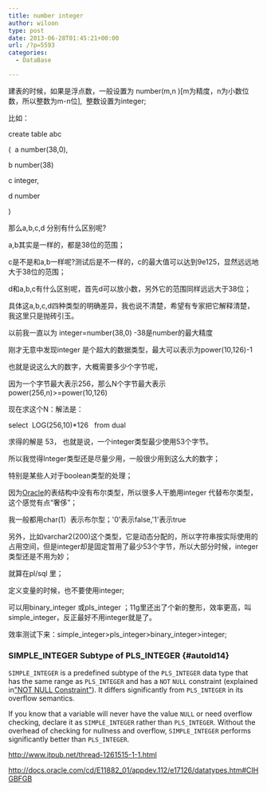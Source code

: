 ```yaml
---
title: number integer
author: wiloon
type: post
date: 2013-06-28T01:45:21+00:00
url: /?p=5593
categories:
  - DataBase

---
```


建表的时候，如果是浮点数，一般设置为 number(m,n )[m为精度，n为小数位数，所以整数为m-n位],  整数设置为integer;

比如：

create table abc
  
(  a number(38,0),
  
b number(38)
  
c integer,
  
d number
  
)

那么a,b,c,d 分别有什么区别呢?
  
a,b其实是一样的，都是38位的范围；
  
c是不是和a,b一样呢?测试后是不一样的，c的最大值可以达到9e125，显然远远地大于38位的范围；
  
d和a,b,c有什么区别呢，首先d可以放小数，另外它的范围同样远远大于38位；

具体这a,b,c,d四种类型的明确差异，我也说不清楚，希望有专家把它解释清楚，我这里只是抛砖引玉。

以前我一直以为 integer=number(38,0) -38是number的最大精度

刚才无意中发现integer 是个超大的数据类型，最大可以表示为power(10,126)-1
  
也就是说这么大的数字，大概需要多少个字节呢，

因为一个字节最大表示256，那么N个字节最大表示power(256,n)>=power(10,126)

现在求这个N：解法是：
  
select  LOG(256,10)*126   from dual
  
求得的解是 53， 也就是说，一个integer类型最少使用53个字节。

所以我觉得Integer类型还是尽量少用，一般很少用到这么大的数字；

特别是某些人对于boolean类型的处理；

因为<a href="http://www.itpub.net/pubtree/?node=1" target="_blank">Oracle</a>的表结构中没有布尔类型，所以很多人干脆用integer 代替布尔类型，这个感觉有点“奢侈”；

我一般都用char(1）表示布尔型；'0'表示false,'1'表示true

另外，比如varchar2(200)这个类型，它是动态分配的，所以字符串按实际使用的占用空间，但是integer却是固定暂用了最少53个字节，所以大部分时候，integer 类型还是不用为妙；

就算在pl/sql 里；
  
定义变量的时候，也不要使用integer;
  
可以用binary\_integer 或pls\_integer ；11g里还出了个新的整形，效率更高，叫simple_integer，反正最好不用integer就是了。

效率测试下来：simple\_integer>pls\_integer>binary_integer>integer;


### SIMPLE\_INTEGER Subtype of PLS\_INTEGER {#autoId14}

<a id="sthref278" name="sthref278"></a>`SIMPLE_INTEGER` is a predefined subtype of the `PLS_INTEGER` data type that has the same range as `PLS_INTEGER` and has a `NOT` `NULL` constraint (explained in["NOT NULL Constraint"][1]). It differs significantly from `PLS_INTEGER` in its overflow semantics.

If you know that a variable will never have the value `NULL` or need overflow checking, declare it as `SIMPLE_INTEGER` rather than `PLS_INTEGER`. Without the overhead of checking for nullness and overflow, `SIMPLE_INTEGER` performs significantly better than `PLS_INTEGER`.

<http://www.itpub.net/thread-1261515-1-1.html>

<http://docs.oracle.com/cd/E11882_01/appdev.112/e17126/datatypes.htm#CIHGBFGB>

 [1]: http://docs.oracle.com/cd/E11882_01/appdev.112/e17126/fundamentals.htm#CIHCJJAG